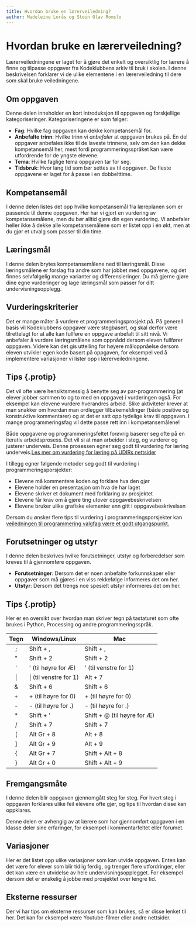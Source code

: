 ```yaml
---
title: Hvordan bruke en lærerveiledning?
author: Madeleine Lorås og Stein Olav Romslo
---
```


# Hvordan bruke en lærerveiledning?

Lærerveiledningene er laget for å gjøre det enkelt og oversiktlig for lærere å
finne og tilpasse oppgaver fra Kodeklubbens arkiv til bruk i skolen. I denne
beskrivelsen forklarer vi de ulike elementene i en lærerveiledning til dere som
skal bruke veiledningene.

## Om oppgaven

Denne delen inneholder en kort introduksjon til oppgaven og forskjellige
kategoriseringer. Kategoriseringene er som følger:

- __Fag__: Hvilke fag oppgaven kan dekke kompetansemål for.
- __Anbefalte trinn__: Hvilke trinn vi _anbefaler_ at oppgaven brukes på. En
del oppgaver anbefales ikke til de laveste trinnene, selv om den kan dekke
kompetansemål her, mest fordi programmeringsspråket kan være utfordrende for de
yngste elevene.
- __Tema__: Hvilke faglige tema oppgaven tar for seg.
- __Tidsbruk__: Hvor lang tid som bør settes av til oppgaven. De fleste
oppgavene er laget for å passe i en dobbelttime.

## Kompetansemål

I denne delen listes det opp hvilke kompetansemål fra læreplanen som er passende
til denne oppgaven. Her har vi gjort en vurdering av kompetansemålene, men du
bør alltid gjøre din egen vurdering. Vi anbefaler heller ikke å dekke alle
kompetansemålene som er listet opp i én økt, men at du gjør et utvalg som passer
til din time.

## Læringsmål

I denne delen brytes kompetansemålene ned til læringsmål. Disse læringsmålene er
forslag fra andre som har jobbet med oppgavene, og det finnes selvfølgelig mange
varianter og differensieringer. Du må gjerne gjøre dine egne vurderinger og lage
læringsmål som passer for ditt undervisningsopplegg.

## Vurderingskriterier

Det er mange måter å vurdere et programmeringsprosjekt på. På generell basis vil
Kodeklubbens oppgaver være stegbasert, og skal derfor være tilrettelagt for at
alle kan fullføre en oppgave anbefalt til sitt nivå. Vi anbefaler å vurdere
læringsmålene som oppnådd dersom eleven fullfører oppgaven. Videre kan det gis
uttelling for høyere måloppnåelse dersom eleven utvikler egen kode basert på
oppgaven, for eksempel ved å implementere variasjoner vi lister opp i
lærerveiledningene.

## Tips {.protip}

Det vil ofte være hensiktsmessig å benytte seg av par-programmering (at elever
jobber sammen to og to med en oppgave) i vurderingen også. For eksempel kan
elevene vurdere hverandres arbeid. Slike aktiviteter krever at man snakker om
hvordan man ordlegger tilbakemeldinger (både positive og konstruktive
kommentarer) og at det er satt opp tydelige krav til oppgaven. I mange
programmeringsfag vil dette passe rett inn i kompetansemålene!

Både oppgavene og programmeringsfeltet forøvrig baserer seg ofte på en iterativ
arbeidsprosess. Det vil si at man arbeider i steg, og vurderer og justerer
underveis. Denne prosessen egner seg godt til vurdering for læring
underveis.[Les mer om vurdering for læring på UDIRs
nettsider](https://www.udir.no/laring-og-trivsel/vurdering/)

I tillegg egner følgende metoder seg godt til vurdering i
programmeringsporsjekter:
- Elevene må kommentere koden og forklare hva den gjør
- Elevene holder en presentasjon om hva de har laget
- Elevene skriver et dokument med forklaring av prosjektet
- Elevene får krav om å gjøre ting utover oppgavebeskrivelsen
- Elevene bruker ulike grafiske elementer enn gitt i oppgavebeskrivelsen

Dersom du ønsker flere tips til vurdering i programmeringsporsjekter kan
[veiledningen til programmering valgfag være et godt utgangspunkt.](https://www.udir.no/laring-og-trivsel/lareplanverket/veiledning-lp/valgfag-programmering/vurdering/)

## Forutsetninger og utstyr

I denne delen beskrives hvilke forutsetninger, utstyr og forberedelser som
kreves til å gjennomføre oppgaven.
- __Forutsetninger__: Dersom det er noen anbefalte forkunnskaper eller oppgaver
som må gjøres i en viss rekkefølge informeres det om her.
- __Utstyr__: Dersom det trengs noe spesielt utstyr informeres det om her.

## Tips {.protip}

Her er en oversikt over hvordan man skriver tegn på tastaturet som ofte brukes
i Python, Processing og andre programmeringsspråk.

| Tegn | Windows/Linux          | Mac                         |
|:----:| ---------------------- | --------------------------- |
| ;    | Shift + ,              | Shift + ,                   |
| "    | Shift + 2              | Shift + 2                   |
| \'   | \' (til høyre for Æ)   | \' (til venstre for 1)      |
| \|   | \| (til venstre for 1) | Alt + 7                     |
| \&   | Shift + 6              | Shift + 6                   |
| +    | + (til høyre for 0)    | + (til høyre for 0)         |
| -    | - (til høyre for .)    | - (til høyre for .)         |
| *    | Shift + '              | Shift + @ (til høyre for Æ) |
| /    | Shift + 7              | Shift + 7                   |
| \[   | Alt Gr + 8             | Alt + 8                     |
| \]   | Alt Gr + 9             | Alt + 9                     |
| {    | Alt Gr + 7             | Shift + Alt + 8             |
| }    | Alt Gr + 0             | Shift + Alt + 9             |

## Fremgangsmåte

I denne delen blir oppgaven gjennomgått steg for steg. For hvert steg i oppgaven
forklares ulike feil elevene ofte gjør, og tips til hvordan disse kan oppklares.

Denne delen er avhengig av at lærere som har gjennomført oppgaven i en klasse
deler sine erfaringer, for eksempel i kommentarfeltet eller forumet.

## Variasjoner

Her er det listet opp ulike variasjoner som kan utvide oppgaven. Enten kan det
være for elever som blir tidlig ferdig, og trenger flere utfordringer, eller det
kan være en utvidelse av hele undervisningsopplegget. For eksempel dersom det er
ønskelig å jobbe med prosjektet over lengre tid.

## Eksterne ressurser

Der vi har tips om eksterne ressurser som kan brukes, så er disse lenket til
her. Det kan for eksempel være Youtube-filmer eller andre nettsider.

